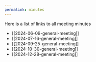 ```yaml
---
permalink: minutes
---
```

Here is a list of links to all meeting minutes
- [[2024-06-09-general-meeting]]
- [[2024-07-16-general-meeting]]
- [[2024-09-25-general-meeting]] 
- [[2024-10-30-general-meeting]]
- [[2024-12-28-general-meeting]]